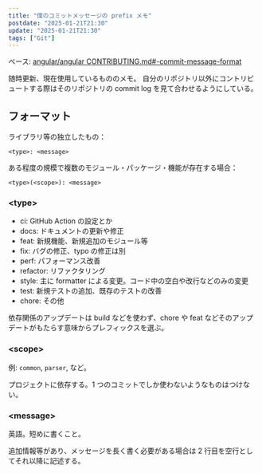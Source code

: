 ```yaml
---
title: "僕のコミットメッセージの prefix メモ"
postdate: "2025-01-21T21:30"
update: "2025-01-21T21:30"
tags: ["Git"]
---
```


ベース: [angular/angular CONTRIBUTING.md#-commit-message-format](https://github.com/angular/angular/blob/2d8fa73c1d6cce078889548c69b8ddb8e84ac106/CONTRIBUTING.md#-commit-message-format)

随時更新、現在使用しているもののメモ。
自分のリポジトリ以外にコントリビュートする際はそのリポジトリの commit log を見て合わせるようにしている。

## フォーマット

ライブラリ等の独立したもの：

```
<type>: <message>
```

ある程度の規模で複数のモジュール・パッケージ・機能が存在する場合：

```
<type>(<scope>): <message>
```

### \<type\>

- ci: GitHub Action の設定とか
- docs: ドキュメントの更新や修正
- feat: 新規機能、新規追加のモジュール等
- fix: バグの修正、typo の修正は別
- perf: パフォーマンス改善
- refactor: リファクタリング
- style: 主に formatter による変更。コード中の空白や改行などのみの変更
- test: 新規テストの追加、既存のテストの改善
- chore: その他

依存関係のアップデートは build などを使わず、chore や feat などそのアップデートがもたらす意味からプレフィックスを選ぶ。

### \<scope\>

例: `common`, `parser`, など。

プロジェクトに依存する。1 つのコミットでしか使わないようなものはつけない。

### \<message\>

英語。短めに書くこと。

追加情報等があり、メッセージを長く書く必要がある場合は 2 行目を空行としてそれ以降に記述する。
